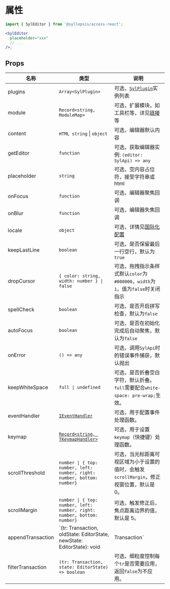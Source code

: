 # 属性 <!-- {docsify-ignore-all} -->

```jsx
import { SylEditor } from '@syllepsis/access-react';

<SylEditor
  placeholder="xxx"
  // ...
/>;
```

## Props

| 名称              | 类型                                                                                                                | 说明                                                                                     |
| ----------------- | ------------------------------------------------------------------------------------------------------------------- | ---------------------------------------------------------------------------------------- |
| plugins           | `Array<SylPlugin>`                                                                                                  | 可选，[`SylPlugin`](/zh-cn/plugins/README)实例列表                                       |
| module            | `Record<string, ModuleMap>`                                                                                         | 可选，扩展模块，如工具栏等，详见[链接](/zh-cn/modules/README.md) 等                      |
| content           | `HTML string` \| `object`                                                                                           | 可选，编辑器默认内容                                                                     |
| getEditor         | `function`                                                                                                          | 可选，获取编辑器实例: `(editor: SylApi) => any`                                          |
| placeholder       | `string`                                                                                                            | 可选，空内容占位符，接受字符串或 html                                                    |
| onFocus           | `function`                                                                                                          | 可选，编辑器聚焦回调                                                                     |
| onBlur            | `function`                                                                                                          | 可选，编辑器失焦回调                                                                     |
| locale            | `object`                                                                                                            | 可选，详情见[国际化配置](/zh-cn/others/i18n)                                             |
| keepLastLine      | `boolean`                                                                                                           | 可选，是否保留最后一行空行，默认为`true`                                                 |
| dropCursor        | `{ color: string, width: number } \| false`                                                                         | 可选，拖拽指示条样式默认`color`为`#000000`，`width`为`1`，值为`false`时关闭指示          |
| spellCheck        | `boolean`                                                                                                           | 可选，是否开启拼写检查，默认为`false`                                                    |
| autoFocus         | `boolean`                                                                                                           | 可选，是否在初始化完成后自动聚焦，默认为`false`                                          |
| onError           | `() => any`                                                                                                         | 可选，调用`SylApi`时的错误事件捕获，默认抛出                                             |
| keepWhiteSpace    | `full \| undefined`                                                                                                 | 可选，是否折叠空白字符，默认折叠。`full`需要配合`white-space: pre-wrap;`生效。           |
| eventHandler      | [`IEventHandler`](https://bytedance.github.io/syllepsis/#/zh-cn/chapters/syl-plugin?id=controller)                  | 可选，用于配置事件处理函数。                                                             |
| keymap            | [`Record<string, TKeymapHandler>`](https://bytedance.github.io/syllepsis/#/zh-cn/chapters/syl-plugin?id=controller) | 可选，用于设置`keymap`（快捷键）处理函数。                                               |
| scrollThreshold   | `number \| { top: number, left: number, right: number, bottom: number}`                                             | 可选，当光标距离可视区域为小于设置的值时，会触发`scrollMargin`，修正视窗位置，默认是 0。 |
| scrollMargin      | `number \| { top: number, left: number, right: number, bottom: number}`                                             | 可选，触发修正后，焦点距离边界的值，默认是 5。                                           |
| appendTransaction | `(tr: Transaction, oldState: EditorState, newState: EditorState): void | Transaction`                               | 可选，可用于在编辑器状态变化时追加`transaction`                                          |
| filterTransaction | `(tr: Transaction, state: EditorState) => boolean`                                                                  | 可选，细粒度控制每个`tr`是否需要应用，返回`false`为不应用。                              |
